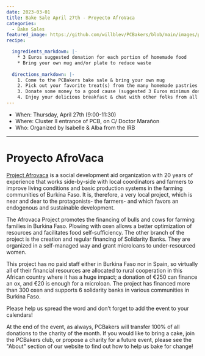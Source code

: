 ```yaml
---
date: 2023-03-01
title: Bake Sale April 27th - Proyecto AfroVaca
categories:
  - Bake Sales
featured_image: https://github.com/willblev/PCBakers/blob/main/images/post_images/AfroVaca-April-2023.png?raw=true
recipe:

  ingredients_markdown: |-
    * 3 Euros suggested donation for each portion of homemade food
    * Bring your own mug and/or plate to reduce waste
  
  directions_markdown: |-
    1. Come to the PCBakers bake sale & bring your own mug
    2. Pick out your favorite treat(s) from the many homemade pastries that are available
    3. Donate some money to a good cause (suggested 3 Euros minimum donation per portion)
    4. Enjoy your delicious breakfast & chat with other folks from all around the PCB
---
```

- When:  Thursday, April 27th (9:00-11:30)
- Where: Cluster II entrance of PCB, on C/ Doctor Marañon
- Who: Organized by Isabelle & Alba from the IRB

---

# Proyecto AfroVaca

[Project Afrovaca](https://www.proyectoafrovaca.com/) is a social development aid organization with 20 years of experience that works side-by-side with local coordinators and farmers to improve living conditions and basic production systems in the farming communities of Burkina Faso. It is, therefore, a very local project, which is near and dear to the protagonists- the farmers- and which favors an endogenous and sustainable development.

The Afrovaca Project promotes the financing of bulls and cows for farming families in Burkina Faso. Plowing with oxen allows a better optimization of resources and facilitates food self-sufficiency. The other branch of the project is the creation and regular financing of Solidarity Banks. They are organized in a self-managed way and grant microloans to under-resourced women.

This project has no paid staff either in Burkina Faso nor in Spain, so virtually all of their financial resources are allocated to rural cooperation in this African country where it has a huge impact; a donation of €250 can finance an ox, and €20 is enough for a microloan. The project has financed more than 300 oxen and supports 6 solidarity banks in various communities in Burkina Faso.

Please help us spread the word and don’t forget to add the event to your calendars!

 
At the end of the event, as always, PCBakers will transfer 100% of all donations to the charity of the month. If you would like to bring a cake, join the PCBakers club, or propose a charity for a future event, please see the "About" section of our website to find out how to help us bake for change!

